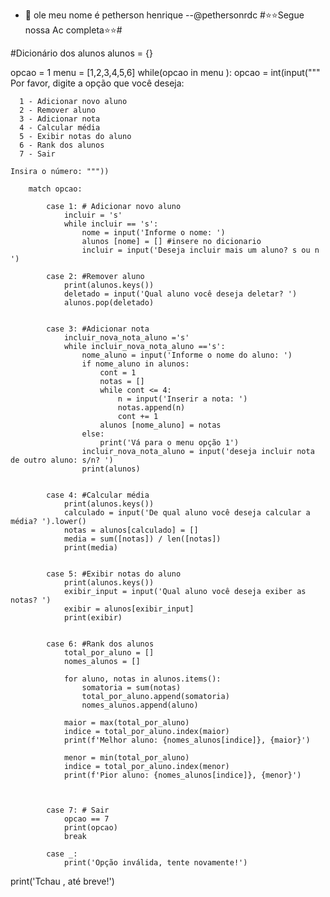 - 👋  ole meu nome é petherson henrique --@pethersonrdc
#⭐⭐Segue nossa Ac completa⭐⭐#

#Dicionário dos alunos
alunos = {}

opcao = 1
menu = [1,2,3,4,5,6]
while(opcao in menu ):
        opcao = int(input("""
    Por favor, digite a opção que você deseja:

      1 - Adicionar novo aluno
      2 - Remover aluno
      3 - Adicionar nota
      4 - Calcular média
      5 - Exibir notas do aluno
      6 - Rank dos alunos
      7 - Sair

    Insira o número: """))

        match opcao:

            case 1: # Adicionar novo aluno
                incluir = 's'
                while incluir == 's':
                    nome = input('Informe o nome: ')
                    alunos [nome] = [] #insere no dicionario
                    incluir = input('Deseja incluir mais um aluno? s ou n ')

            case 2: #Remover aluno
                print(alunos.keys())
                deletado = input('Qual aluno você deseja deletar? ')
                alunos.pop(deletado)


            case 3: #Adicionar nota
                incluir_nova_nota_aluno ='s'
                while incluir_nova_nota_aluno =='s':
                    nome_aluno = input('Informe o nome do aluno: ')
                    if nome_aluno in alunos:
                        cont = 1
                        notas = []
                        while cont <= 4:
                            n = input('Inserir a nota: ')
                            notas.append(n)
                            cont += 1
                        alunos [nome_aluno] = notas
                    else:
                        print('Vá para o menu opção 1')
                    incluir_nova_nota_aluno = input('deseja incluir nota de outro aluno: s/n? ')
                    print(alunos)


            case 4: #Calcular média
                print(alunos.keys())
                calculado = input('De qual aluno você deseja calcular a média? ').lower()
                notas = alunos[calculado] = []
                media = sum([notas]) / len([notas])
                print(media)


            case 5: #Exibir notas do aluno
                print(alunos.keys())
                exibir_input = input('Qual aluno você deseja exiber as notas? ')
                exibir = alunos[exibir_input]
                print(exibir)


            case 6: #Rank dos alunos
                total_por_aluno = []
                nomes_alunos = []

                for aluno, notas in alunos.items():
                    somatoria = sum(notas)
                    total_por_aluno.append(somatoria)
                    nomes_alunos.append(aluno)

                maior = max(total_por_aluno)
                indice = total_por_aluno.index(maior)
                print(f'Melhor aluno: {nomes_alunos[indice]}, {maior}')

                menor = min(total_por_aluno)
                indice = total_por_aluno.index(menor)
                print(f'Pior aluno: {nomes_alunos[indice]}, {menor}')



            case 7: # Sair
                opcao == 7
                print(opcao)
                break

            case _:
                print('Opção inválida, tente novamente!')

print('Tchau , até breve!')
<!---
pethersonrdc/pethersonrdc is a ✨ special ✨ repository because its `README.md` (this file) appears on your GitHub profile.
You can click the Preview link to take a look at your changes.
--->
